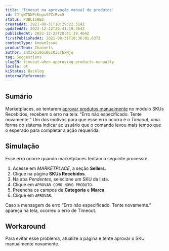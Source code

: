 ```yaml
---
title: 'Timeout na aprovação manual de produtos'
id: 7JfgNTNNPiKnpuSZZcRvx9
status: PUBLISHED
createdAt: 2021-08-31T18:29:22.514Z
updatedAt: 2022-12-22T20:41:19.464Z
publishedAt: 2022-12-22T20:41:19.464Z
firstPublishedAt: 2021-08-31T18:36:01.637Z
contentType: knownIssue
productTeam: Channels
author: 2mXZkbi0oi061KicTExNjo
tag: Suggestions
slugEN: timeout-when-approving-products-manually
locale: pt
kiStatus: Backlog
internalReference: 
---
```


## Sumário

Marketplaces, ao tentarem [aprovar produtos manualmente](https://help.vtex.com/pt/tutorial/manual-sku-cataloging--tutorials_396) no módulo SKUs Recebidos, recebem  o erro na tela: “Erro não especificado. Tente novamente.” Um dos motivos para que esse erro ocorra é o _Timeout_, uma forma do sistema indicar ao usuário que o comando levou mais tempo que o esperado para completar a ação requerida. 


## Simulação

Esse erro ocorre quando marketplaces tentam o seguinte processo:

1. Acesse em *MARKETPLACE*, a seção __Sellers__.  
2. Clique na página  __SKUs Recebidos__.   
3. Na aba *Pendentes*, selecione um SKU da lista.  
4. Clique em `APROVAR COMO NOVO PRODUTO`.  
5. Preencha os campos de __Categoria__ e __Marca__.   
6. Clique em `APROVAR`.      

Caso a mensagem de erro  “Erro não especificado. Tente novamente.” apareça na tela, ocorreu o erro de Timeout.   


## Workaround

Para evitar esse problema, atualize a página e tente aprovar o SKU manualmente novamente.


